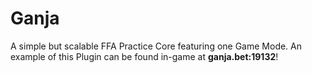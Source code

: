 # Ganja
A simple but scalable FFA Practice Core featuring one Game Mode. An example of this Plugin can be found in-game at **ganja.bet:19132**!
